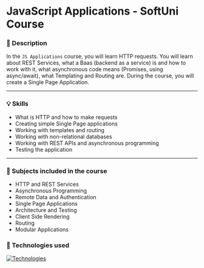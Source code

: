 # JavaScript Applications - SoftUni Course

### :scroll: Description

In the `JS Applications` course, you will learn HTTP requests. You will learn about REST Services, what a Baas (backend as a service) is and how to work with it, what asynchronous code means (Promises, using async/await), what Templating and Routing are. During the course, you will create a Single Page Application.

<hr>

### :bulb: Skills

- What is HTTP and how to make requests
- Creating simple Single Page applications
- Working with templates and routing
- Working with non-relational databases
- Working with REST APIs and asynchronous programming
- Testing the application

<hr>

### :bookmark_tabs: Subjects included in the course

- HTTP and REST Services
- Asynchronous Programming
- Remote Data and Authentication
- Single Page Applications
- Architecture and Testing
- Client Side Rendering
- Routing
- Modular Applications

### :briefcase: Technologies used

[![Technologies](https://skills.thijs.gg/icons?i=js,html,css)](https://skills.thijs.gg)
